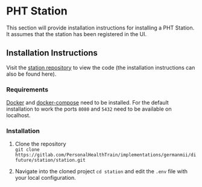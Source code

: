 # PHT Station

This section will provide installation instructions for installing a PHT Station. It assumes that the station has been
registered in the UI.

## Installation Instructions
Visit
the [station repository](https://gitlab.com/PersonalHealthTrain/implementations/germanmii/difuture/station/station)
to view the code (the installation instructions can also be found here).

### Requirements

[Docker](https://docs.docker.com/get-docker/) and [docker-compose](https://docs.docker.com/compose/install/) need to be
installed. For the default installation to work the ports `8080` and `5432` need to be available on localhost. 


### Installation

1. Clone the repository   
   `git clone https://gitlab.com/PersonalHealthTrain/implementations/germanmii/difuture/station/station.git`

2. Navigate into the cloned project `cd station` and edit the `.env` file with your local configuration.

